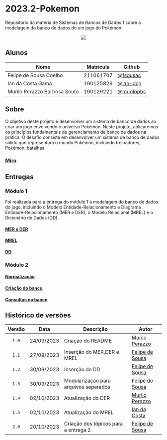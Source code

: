 # 2023.2-Pokemon

Repositório da matéria de Sistemas de Bancos de Dados 1 sobre a modelagem do banco de dados de um jogo do Pokémon

<p align="center">
  <img src="https://scontent.fbsb23-1.fna.fbcdn.net/v/t1.18169-9/13925422_152568501845177_8127161986761319001_n.png?_nc_cat=101&ccb=1-7&_nc_sid=9267fe&_nc_ohc=gR9IEySLzm8AX9Zwghp&_nc_ht=scontent.fbsb23-1.fna&oh=00_AfD8ohdWs32Tiv659Re250BSZ2I5vVGJGTajQCItFcXj9g&oe=65381071" align="center"/>
</p>

## Alunos

| Nome                         | Matrícula   | Github                                     |
| ---------------------------- | ----------- | ------------------------------------------ |
| Felipe de Sousa Coelho       | 211061707   | [@fsousac](https://github.com/fsousac)     |
| Ian da Costa Gama            | 190125829   | [@ian-dcg](https://github.com/ian-dcg)     |
| Murilo Perazzo Barbosa Souto | 190129221   | [@murilopbs](https://github.com/murilopbs) |

## Sobre

O objetivo deste projeto é desenvolver um sistema de banco de dados ao criar um jogo envolvendo o universo Pokémon. Neste projeto, aplicaremos os princípios fundamentais de gerenciamento de banco de dados na prática. O desafio consiste em desenvolver um sistema de banco de dados sólido que representará o mundo Pokémon, incluindo treinadores, Pokémon, batalhas.

### [Miro](https://miro.com/app/board/uXjVMhnb5go=/?share_link_id=944002834733)

## Entregas

### Módulo 1

Foi realizada para a entrega do módulo 1 a modelagem do banco de dados do jogo, incluindo o Modelo Entidade-Relacionamento e Diagrama Entidade-Relacionamento (MER e DER), o Modelo Relacional (MREL) e o Dicionário de Dados (DD).


#### [MER e DER](https://github.com/SBD1/2023.2-Pokemon/blob/main/docs/MER_pokemon.md)

#### [MREL](https://github.com/SBD1/2023.2-Pokemon/blob/main/docs/MREL_pokemon.md)

#### [DD](https://github.com/SBD1/2023.2-Pokemon/blob/main/docs/DD_pokemon.md)

### Módulo 2

#### [Normalização](https://github.com/SBD1/2023.2-Pokemon/blob/main/docs/normalizacao_pokemon.md)

#### [Criação do banco]()

#### [Consultas no banco]()

## Histórico de versões

| Versão |    Data    | Descrição                             | Autor                                          |
| :----: | :--------: | ------------------------------------- | ---------------------------------------------- |
| `1.0`  | 24/09/2023 | Criação do README                     | [Murilo Perazzo](https://github.com/murilopbs) |
| `1.1`  | 27/09/2023 | Inserção do MER,DER e MREL            | [Felipe de Sousa](https://github.com/fsousac)  |
| `1.2`  | 30/09/2023 | Inserção do DD                        | [Felipe de Sousa](https://github.com/fsousac)  |
| `1.3`  | 30/09/2023 | Modularização para arquivos separados | [Felipe de Sousa](https://github.com/fsousac)  |
| `1.4`  | 02/10/2023 | Atualização do DER                    | [Murilo Perazzo ](https://github.com/murilopbs)|
| `1.5`  | 02/10/2023 | Atualização do MREL                   | [Ian da Costa ](https://github.com/ian-dcg)    |
| `2.0`  | 20/10/2023 | Criação dos tópicos para a entrega 2  | [Felipe de Sousa](https://github.com/fsousac)  |


